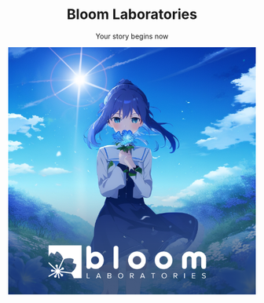 <h1 align=center>
  Bloom Laboratories
</h1>
<p align=center>
  Your story begins now
</p>

<div align=center>

  ![main_girl](logo.png)

</div>
